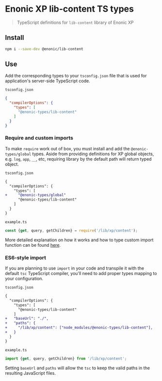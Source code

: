 # Enonic XP lib-content TS types

> TypeScript definitions for `lib-content` library of Enonic XP

## Install

```bash
npm i --save-dev @enonic/lib-content
```

## Use

Add the corresponding types to your `tsconfig.json` file that is used for application's server-side TypeScript code.

`tsconfig.json`

```json
{
  "compilerOptions": {
    "types": [
      "@enonic-types/lib-content"
    ]
  }
}
```

### Require and custom imports

To make `require` work out of box, you must install and add the `@enonic-types/global` types. Aside from providing definitions for XP global
objects, e.g. `log`, `app`, `__`, etc, requiring library by the default path will return typed object.

`tsconfig.json`

```diff
{
  "compilerOptions": {
    "types": [
+     "@enonic-types/global"
      "@enonic-types/lib-content"
    ]
  }
}
```

`example.ts`

```ts
const {get, query, getChildren} = require('/lib/xp/content');
```

More detailed explanation on how it works and how to type custom import function can be
found [here](https://github.com/enonic/xp/tree/master/modules/lib/typescript/README.md).

### ES6-style import

If you are planning to use `import` in your code and transpile it with the default `tsc` TypeScript compiler, you'll need to add proper
types mapping to your configuration.

`tsconfig.json`

```diff
{
  "compilerOptions": {
    "types": [
      "@enonic-types/lib-content"
    ]
+   "baseUrl": "./",
+   "paths": {
+     "/lib/xp/content": ["node_modules/@enonic-types/lib-content"],
+   }
  }
}
```

`example.ts`

```ts
import {get, query, getChildren} from '/lib/xp/content';
```

Setting `baseUrl` and `paths` will allow the `tsc` to keep the valid paths in the resulting JavaScript files.
